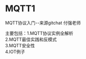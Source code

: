 # MQTT1
MQTT协议入门--来源gitchat 付强老师

主要包括：1.MQTT协议实例全解析  
         2.MQTT最佳实践和反模式  
         3.MQTT安全性  
         4.IOT例子  
